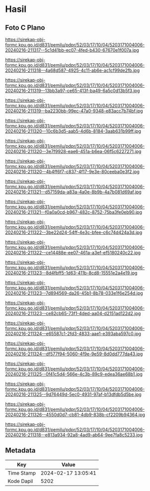 # Hasil

## Foto C Plano

https://sirekap-obj-formc.kpu.go.id/d831/pemilu/pdpr/52/03/17/10/04/5203171004006-20240216-211317--5c1d41bb-ec07-4fed-b430-67670e1f007a.jpg

https://sirekap-obj-formc.kpu.go.id/d831/pemilu/pdpr/52/03/17/10/04/5203171004006-20240216-211318--4a68d587-4925-4c11-ab6e-ac1cf99de2fb.jpg

https://sirekap-obj-formc.kpu.go.id/d831/pemilu/pdpr/52/03/17/10/04/5203171004006-20240216-211319--13bb3a97-ce65-413f-ba49-6a5c0d13b5f3.jpg

https://sirekap-obj-formc.kpu.go.id/d831/pemilu/pdpr/52/03/17/10/04/5203171004006-20240216-211319--ba2230bb-99ec-47a0-9348-e83acc7b74bf.jpg

https://sirekap-obj-formc.kpu.go.id/d831/pemilu/pdpr/52/03/17/10/04/5203171004006-20240216-211320--10c6b3d5-aab5-4d6b-8184-3aab631b99ff.jpg

https://sirekap-obj-formc.kpu.go.id/d831/pemilu/pdpr/52/03/17/10/04/5203171004006-20240216-211320--3e7f9928-eae6-451a-b6ea-06f5c6227271.jpg

https://sirekap-obj-formc.kpu.go.id/d831/pemilu/pdpr/52/03/17/10/04/5203171004006-20240216-211320--4b4ff6f7-c837-4f17-9e3e-80ceeba0e3f2.jpg

https://sirekap-obj-formc.kpu.go.id/d831/pemilu/pdpr/52/03/17/10/04/5203171004006-20240216-211321--d57159da-a83a-4a0e-8b9b-4a7b081d69af.jpg

https://sirekap-obj-formc.kpu.go.id/d831/pemilu/pdpr/52/03/17/10/04/5203171004006-20240216-211321--f0a0a0cd-b967-482c-8752-75ba3fe0eb90.jpg

https://sirekap-obj-formc.kpu.go.id/d831/pemilu/pdpr/52/03/17/10/04/5203171004006-20240216-211322--3be22d24-54ff-4e3c-bfee-c6c74d424a3d.jpg

https://sirekap-obj-formc.kpu.go.id/d831/pemilu/pdpr/52/03/17/10/04/5203171004006-20240216-211322--ce14488e-ee07-461a-a3ef-ef5180240c22.jpg

https://sirekap-obj-formc.kpu.go.id/d831/pemilu/pdpr/52/03/17/10/04/5203171004006-20240216-211323--8d4fbff5-1d63-411b-8cd8-15551e2a4e19.jpg

https://sirekap-obj-formc.kpu.go.id/d831/pemilu/pdpr/52/03/17/10/04/5203171004006-20240216-211323--7d894569-da26-45b1-8b78-033e1f6e254d.jpg

https://sirekap-obj-formc.kpu.go.id/d831/pemilu/pdpr/52/03/17/10/04/5203171004006-20240216-211323--ce82cb65-73f1-4ded-aa04-d2151ad122d2.jpg

https://sirekap-obj-formc.kpu.go.id/d831/pemilu/pdpr/52/03/17/10/04/5203171004006-20240216-211324--e65587c1-2fd3-4833-aae1-e393aba597c0.jpg

https://sirekap-obj-formc.kpu.go.id/d831/pemilu/pdpr/52/03/17/10/04/5203171004006-20240216-211324--df577f94-5060-4f9e-9e59-8d0dd777da43.jpg

https://sirekap-obj-formc.kpu.go.id/d831/pemilu/pdpr/52/03/17/10/04/5203171004006-20240216-211325--0f41c5d4-566e-4c3b-89c9-edea36ae68b1.jpg

https://sirekap-obj-formc.kpu.go.id/d831/pemilu/pdpr/52/03/17/10/04/5203171004006-20240216-211325--9d76449d-5ec0-4931-97af-b13dfdb5d5be.jpg

https://sirekap-obj-formc.kpu.go.id/d831/pemilu/pdpr/52/03/17/10/04/5203171004006-20240216-211326--4550d0d7-cb81-4db9-838b-cf2209b94364.jpg

https://sirekap-obj-formc.kpu.go.id/d831/pemilu/pdpr/52/03/17/10/04/5203171004006-20240216-211318--e813a934-92a8-4ad9-ab64-9ee7fa8c5233.jpg


## Metadata

| Key        | Value               |
| ---------- | ------------------- |
| Time Stamp | 2024-02-17 13:05:41 |
| Kode Dapil | 5202                |



